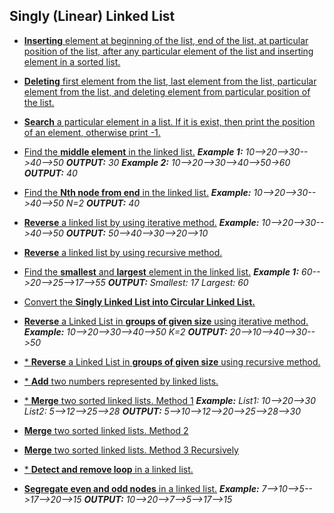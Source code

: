 ## Singly (Linear) Linked List 

- [**Inserting** element at beginning of the list, end of the list, at particular position of the list, after any particular element of the list and inserting element in a sorted list.](https://github.com/BeAgarwal/Data-Structures-and-Algorithms/blob/master/Singly%20Linked%20List/insert.cpp)
  
 - [**Deleting** first element from the list, last element from the list, particular element from the list, and deleting element from particular position of the list.](https://github.com/BeAgarwal/Data-Structures-and-Algorithms/blob/master/Singly%20Linked%20List/delete.cpp)

- [**Search** a particular element in a list. If it is exist, then print the position of an element, otherwise print -1.](https://github.com/BeAgarwal/Data-Structures-and-Algorithms/blob/master/Singly%20Linked%20List/search.cpp)

- [Find the **middle element** in the linked list.](https://github.com/BeAgarwal/Data-Structures-and-Algorithms/blob/master/Singly%20Linked%20List/middleElement.cpp)
   _**Example 1:** 10-->20-->30-->40-->50 **OUTPUT:** 30 **Example 2:** 10-->20-->30-->40-->50->60 **OUTPUT:** 40_

- [Find the **Nth node from end** in the linked list.](https://github.com/BeAgarwal/Data-Structures-and-Algorithms/blob/master/Singly%20Linked%20List/NthNodeFromEnd.cpp)
  _**Example:** 10-->20-->30-->40-->50 N=2 **OUTPUT:** 40_

- [**Reverse** a linked list by using iterative method.](https://github.com/BeAgarwal/Data-Structures-and-Algorithms/blob/master/Singly%20Linked%20List/reverseLinkedListIterative.cpp)
  _**Example:** 10-->20-->30-->40-->50 **OUTPUT:** 50-->40-->30-->20-->10_

- [**Reverse** a linked list by using recursive method.](https://github.com/BeAgarwal/Data-Structures-and-Algorithms/blob/master/Singly%20Linked%20List/reverseLinkedListRecursive.cpp)

- [Find the **smallest** and **largest** element in the linked list.](https://github.com/BeAgarwal/Data-Structures-and-Algorithms/blob/master/Singly%20Linked%20List/smallest_Largest.cpp)
  _**Example 1:** 60-->20-->25-->17-->55 **OUTPUT:** Smallest: 17 Largest: 60_

- [Convert the **Singly Linked List into Circular Linked List.**](https://github.com/BeAgarwal/Data-Structures-and-Algorithms/blob/master/Singly%20Linked%20List/convertS2C.cpp)

- [**Reverse** a Linked List in **groups of given size** using iterative method.](https://github.com/BeAgarwal/Data-Structures-and-Algorithms/blob/master/Singly%20Linked%20List/reverseKgroupIterative.cpp)
  _**Example:** 10-->20-->30-->40-->50 K=2 **OUTPUT:** 20-->10-->40-->30-->50_

- [* **Reverse** a Linked List in **groups of given size** using recursive method.](https://github.com/BeAgarwal/Data-Structures-and-Algorithms/blob/master/Singly%20Linked%20List/reverseKgroupRecursive.cpp)

- [* **Add** two numbers represented by linked lists.](https://github.com/BeAgarwal/Data-Structures-and-Algorithms/blob/master/Singly%20Linked%20List/Add%20two%20list.cpp)

- [* **Merge** two sorted linked lists. Method 1](https://github.com/BeAgarwal/Data-Structures-and-Algorithms/blob/master/Singly%20Linked%20List/Merge%202%20list1.cpp)
  _**Example:** List1: 10-->20-->30 List2: 5-->12-->25-->28 **OUTPUT:** 5-->10-->12-->20-->25-->28-->30_

- [**Merge** two sorted linked lists. Method 2](https://github.com/BeAgarwal/Data-Structures-and-Algorithms/blob/master/Singly%20Linked%20List/Merge%202%20list3.cpp)

- [**Merge** two sorted linked lists. Method 3 Recursively](https://github.com/BeAgarwal/Data-Structures-and-Algorithms/blob/master/Singly%20Linked%20List/Merge%202%20list2.cpp)

- [* **Detect and remove loop** in a linked list.](https://github.com/BeAgarwal/Data-Structures-and-Algorithms/blob/master/Singly%20Linked%20List/Detect%20and%20Remove%20Loop.cpp)

- [**Segregate even and odd nodes** in a linked list.](https://github.com/BeAgarwal/Data-Structures-and-Algorithms/blob/master/Singly%20Linked%20List/Segregate%20even%20and%20odd.cpp)
  _**Example:** 7-->10-->5-->17-->20-->15 **OUTPUT:** 10-->20-->7-->5-->17-->15_

